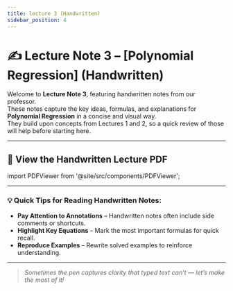 ```yaml
---
title: lecture 3 (Handwritten)
sidebar_position: 4
---
```


# ✍️ Lecture Note 3 – [Polynomial Regression] (Handwritten)

Welcome to **Lecture Note 3**, featuring handwritten notes from our professor.  
These notes capture the key ideas, formulas, and explanations for **Polynomial Regression** in a concise and visual way.  
They build upon concepts from Lectures 1 and 2, so a quick review of those will help before starting here.  

---

## 📝 View the Handwritten Lecture PDF

import PDFViewer from '@site/src/components/PDFViewer';

<PDFViewer file="https://drive.google.com/file/d/1hD7idue7dVU6Q5tPcckE0aKUlpAokDKc/preview" />

---

### 💡 Quick Tips for Reading Handwritten Notes:
- **Pay Attention to Annotations** – Handwritten notes often include side comments or shortcuts.  
- **Highlight Key Equations** – Mark the most important formulas for quick recall.  
- **Reproduce Examples** – Rewrite solved examples to reinforce understanding.  

---

> _Sometimes the pen captures clarity that typed text can’t — let’s make the most of it!_
